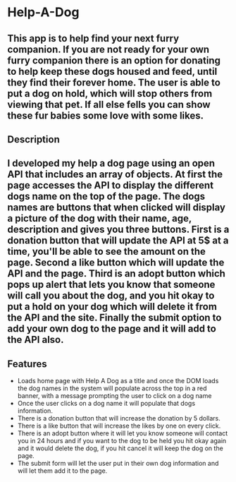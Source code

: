 # Help-A-Dog
This app is to help find your next furry companion. If you are not ready for your own furry companion there is an option for donating to help keep these dogs housed and feed, until they find their forever home. The user is able to put a dog on hold, which will stop others from viewing that pet. If all else fells you can show these fur babies some love with some likes.
---
## Description
I developed my help a dog page using an open API that includes an array of objects. At first the page accesses the API to display the different dogs name on the top of the page. The dogs names are buttons that when clicked will display a picture of the dog with their name, age, description and gives you three buttons. First is a donation button that will update the API at 5$ at a time, you'll be able to see the amount on the page. Second a like button which will update the API and the page. Third is an adopt button which pops up alert that lets you know that someone will call you about the dog, and you hit okay to put a hold on your dog which will delete it from the API and the site. Finally the submit option to add your own dog to the page and it will add to the API also.
---
## Features
* Loads home page with Help A Dog as a title and once the DOM loads the dog names in the system will populate across the top in a red banner, with a message prompting the user to click on a dog name
* Once the user clicks on a dog name it will populate that dogs information. 
* There is a donation button that will increase the donation by 5 dollars.
* There is a like button that will increase the likes by one on every click.
* There is an adopt button where it will let you know someone will contact you in 24 hours and if you want to the dog to be held you hit okay again and it would delete the dog, if you hit cancel it will keep the dog on the page.
* The submit form will let the user put in their own dog information and will let them add it to the page.




